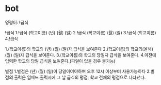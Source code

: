 # bot
명령어: !급식

!급식
1.!급식 (학교이름) (년) (월) (일)
2.!급식 (학교이름) (월) (일)
3.!급식 (학교이름)
4.!급식

1.(학교이름)의 학교의 (년) (월) (일)자 급식을 보여준다
2.(학교이름)의 학교의(올해) (월) (일)자 급식을 보여준다.
3.(학교이름)의 학교의 당일자 급식을 보여준다.
4.이전에 입력한 학교의 당일 급식을 보여준다.(파일이 없을 경우 불가능)


별점
1.별점은 (년) (월) (일)이 당일이여야하며 오후 12시 이상부터 사용가능하다
2.별점의 출력은 임베드 출력시에 그 날 급식의 평점, 학교 전체의 평점으로 나타낸다.
